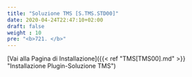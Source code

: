 ```yaml
---
title: "Soluzione TMS [S.TMS.STD00]"
date: 2020-04-24T22:47:10+02:00
draft: false
weight : 10
pre: "<b>721. </b>"
---
```


[Vai alla Pagina di Installazione]({{< ref "TMS[TMS00].md" >}} "Installazione Plugin-Soluzione TMS")
